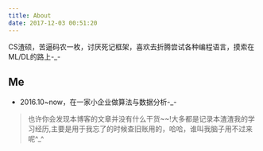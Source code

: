 ```yaml
---
title: About
date: 2017-12-03 00:51:20
---
```

CS渣硕，苦逼码农一枚，讨厌死记框架，喜欢去折腾尝试各种编程语言，摸索在ML/DL的路上-_-
## Me
- 2016.10~now，在一家小企业做算法与数据分析-_-
> 也许你会发现本博客的文章并没有什么干货~~!大多都是记录本渣渣我的学习经历,主要是用于我忘了的时候查旧账用的，哈哈，谁叫我脑子用不过来呢^_^